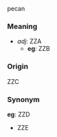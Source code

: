 pecan
### Meaning
+ _adj_: ZZA
    + __eg__: ZZB

### Origin

ZZC

### Synonym

__eg__: ZZD

+ ZZE


